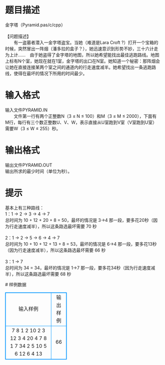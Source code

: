 # 

 
 # 题目描述 
<p>
金字塔（Pyramid.pas/c/cpp）<br><br>【问题描述】<br>　　有一盗墓者潜入一金字塔盗宝。当她（难道是Lara Croft ?）打开一个宝箱的时候，突然冒出一阵烟（潘多拉的盒子？），她迅速意识到形势不妙，三十六计走为上计……　由于她盗得了金字塔的地图，所以她希望能找出最佳逃跑路线。地图上标有N个室，她现在就在1室，金字塔的出口在N室。她知道一个秘密：那阵烟会让她在直接连接某两个室之间的通道内的行走速度减半。她希望找出一条逃跑路线，使得在最坏的情况下所用的时间最少。<br></p> 

 
 # 输入格式 
<p>
输入文件PYRAMID.IN<br>　　文件第一行有两个正整数N（3 ≤ N ≤ 100）和M（3 ≤ M ≤ 2000），下面有M行，每行有三个数正整数U、V、W，表示直接从U室跑到V室（V室跑到U室）需要W（3 ≤ W ≤ 255）秒。</p> 

 
 # 输出格式 
<p>
输出文件PYRAMID.OUT<br>输出所求的最少时间（单位为秒）。</p> 

 
 # 提示 
<p>
基本上有三种路线：<br>1：1 -> 2 -> 3 -> 4 -> 7  　　<br>总时间为 10 + 12 + 20 + 8 = 50，最坏的情况是 3->4 那一段，要多花20秒（因为行走速度减半），所以这条路选最坏需要 70 秒<br><br>2：1 -> 2 -> 5 -> 6 -> 4 -> 7　<br>总时间为 10 + 10 + 12 + 13 + 8 = 53，最坏的情况是 6->4 那一段，要多花13秒（因为行走速度减半），所以这条路选最坏需要 66 秒<br><br>3：1 -> 7                  <br>总时间为 34 = 34，最坏的情况是 1->7 那一段，要多花34秒（因为行走速度减半），所以这条路选最坏需要 68 秒<br></p> 
# 样例数据
<style>
        table,table tr th, table tr td { border:1px solid #0094ff; }
        table { width: 200px; min-height: 25px; line-height: 25px; text-align: center; border-collapse: collapse;}   
    </style>
<table>
	<tr>
		<td>输入样例</td>
		<td>输出样例</td>
	</tr>
<tr><td>7 8
1 2 10
2 3 12
3 4 20
4 7 8
1 7 34
2 5 10
5 6 12
6 4 13
</td><td>66</td></tr></table>
